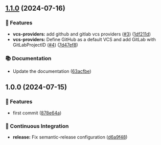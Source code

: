 ## [1.1.0](https://github.com/CloudAtScale/terraform-null-tags/compare/1.0.0...1.1.0) (2024-07-16)

### :rocket: Features

* **vcs-providers:** add github and gitlab vcs providers ([#3](https://github.com/CloudAtScale/terraform-null-tags/issues/3)) ([1df211d](https://github.com/CloudAtScale/terraform-null-tags/commit/1df211d74fecf637460b52272f18f3299c946eba))
* **vcs-providers:** Define GitHub as a default VCS and add GitLab with GitLabProjectID ([#4](https://github.com/CloudAtScale/terraform-null-tags/issues/4)) ([7d47ef8](https://github.com/CloudAtScale/terraform-null-tags/commit/7d47ef8c5c1d864a72644cdfe1581d784ccb6b18))

### :books: Documentation

* Update the documentation ([63acfbe](https://github.com/CloudAtScale/terraform-null-tags/commit/63acfbef911bb9e0d9cae96adc3dac0e29253841))

## 1.0.0 (2024-07-15)

### :rocket: Features

* first commit ([878e64a](https://github.com/CloudAtScale/terraform-module-tags/commit/878e64a7892f57d189a5473b4f89255e2eee47df))

### :robot: Continuous Integration

* **release:** Fix semantic-release configuration ([d6a9f48](https://github.com/CloudAtScale/terraform-module-tags/commit/d6a9f48b7b188085e19978e1919c20607b847145))
